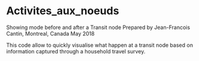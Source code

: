 # Activites_aux_noeuds
Showing mode before and after a Transit node 
Prepared by Jean-Francois Cantin, Montreal, Canada May 2018

This code allow to quickly visualise what happen at a transit node based on information captured through a household travel survey.


